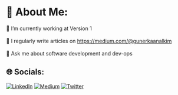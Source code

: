 # 💫 About Me:
🔭 I’m currently working at Version 1<br><br>📝 I regularly write articles on https://medium.com/@gunerkaanalkim<br><br>💬 Ask me about software development and dev-ops<br>


## 🌐 Socials:
[![LinkedIn](https://img.shields.io/badge/LinkedIn-%230077B5.svg?logo=linkedin&logoColor=white)](https://linkedin.com/in/kaanalkim) [![Medium](https://img.shields.io/badge/Medium-12100E?logo=medium&logoColor=white)](https://medium.com/@gunerkaanalkim) [![Twitter](https://img.shields.io/badge/Twitter-%231DA1F2.svg?logo=Twitter&logoColor=white)](https://twitter.com/kaanalkim) 
